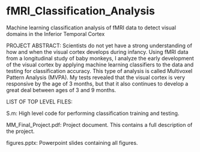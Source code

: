 # fMRI_Classification_Analysis
Machine learning classification analysis of fMRI data to detect visual domains in the Inferior Temporal Cortex


PROJECT ABSTRACT:
Scientists do not yet have a strong understanding of how and when the visual cortex develops
during infancy. Using fMRI data from a longitudinal study of baby monkeys, I analyze the early
development of the visual cortex by applying machine learning classifiers to the data and
testing for classification accuracy.  This type of analysis is called Multivoxel Pattern Analysis (MVPA).
My tests revealed that the visual cortex is very responsive by the age of 3 months, but that it also continues 
to develop a great deal between ages of 3 and 9 months.


LIST OF TOP LEVEL FILES:

S.m: High level code for performing classification training and testing.

MM_Final_Project.pdf: Project document.  This contains a full description of the project.

figures.pptx: Powerpoint slides containing all figures.
